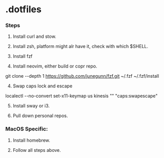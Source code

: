# .dotfiles

### Steps

1. Install curl and stow.

2. Install zsh, platform might alr have it, check with which $SHELL.

3. Install fzf

4. Install neovim, either build or copr repo.

git clone --depth 1 https://github.com/junegunn/fzf.git ~/.fzf
~/.fzf/install

4. Swap caps lock and escape

localectl --no-convert set-x11-keymap us kinesis "" "caps:swapescape"

5. Install sway or i3.

6. Pull down personal repos.



### MacOS Specific:

1. Install homebrew.

2. Follow all steps above.
